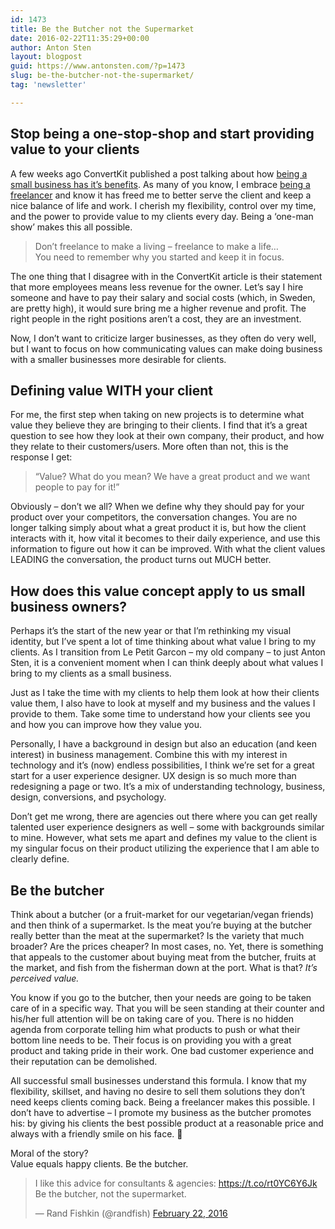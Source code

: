 ```yaml
---
id: 1473
title: Be the Butcher not the Supermarket
date: 2016-02-22T11:35:29+00:00
author: Anton Sten
layout: blogpost
guid: https://www.antonsten.com/?p=1473
slug: be-the-butcher-not-the-supermarket/
tag: 'newsletter'

---
```

## Stop being a one-stop-shop and start providing value to your clients

A few weeks ago ConvertKit published a post talking about how <a href="http://convertkit.com/2016/6-benefits-staying-small/" target="_blank">being a small business has it’s benefits</a>. As many of you know, I embrace <a href="https://www.antonsten.com/freelancer-for-life/" target="_blank">being a freelancer</a> and know it has freed me to better serve the client and keep a nice balance of life and work. I cherish my flexibility, control over my time, and the power to provide value to my clients every day. Being a ‘one-man show’ makes this all possible.

>Don’t freelance to make a living &#8211; freelance to make a life…<br>
You need to remember why you started and keep it in focus.

The one thing that I disagree with in the ConvertKit article is their statement that more employees means less revenue for the owner. Let’s say I hire someone and have to pay their salary and social costs (which, in Sweden, are pretty high), it would sure bring me a higher revenue and profit. The right people in the right positions aren’t a cost, they are an investment.

Now, I don’t want to criticize larger businesses, as they often do very well, but I want to focus on how communicating values can make doing business with a smaller businesses more desirable for clients.

## Defining value WITH your client

For me, the first step when taking on new projects is to determine what value they believe they are bringing to their clients. I find that it’s a great question to see how they look at their own company, their product, and how they relate to their customers/users. More often than not, this is the response I get:

>“Value? What do you mean? We have a great product and we want people to pay for it!”

Obviously &#8211; don’t we all? When we define why they should pay for your product over your competitors, the conversation changes. You are no longer talking simply about what a great product it is, but how the client interacts with it, how vital it becomes to their daily experience, and use this information to figure out how it can be improved. With what the client values LEADING the conversation, the product turns out MUCH better.

## How does this value concept apply to us small business owners?

Perhaps it’s the start of the new year or that I’m rethinking my visual identity, but I’ve spent a lot of time thinking about what value I bring to my clients. As I transition from Le Petit Garcon &#8211; my old company &#8211; to just Anton Sten, it is a convenient moment when I can think deeply about what values I bring to my clients as a small business.

Just as I take the time with my clients to help them look at how their clients value them, I also have to look at myself and my business and the values I provide to them. Take some time to understand how your clients see you and how you can improve how they value you.

Personally, I have a background in design but also an education (and keen interest) in business management. Combine this with my interest in technology and it’s (now) endless possibilities, I think we’re set for a great start for a user experience designer. UX design is so much more than redesigning a page or two. It’s a mix of understanding technology, business, design, conversions, and psychology.

Don’t get me wrong, there are agencies out there where you can get really talented user experience designers as well &#8211; some with backgrounds similar to mine. However, what sets me apart and defines my value to the client is my singular focus on their product utilizing the experience that I am able to clearly define.

## Be the butcher

Think about a butcher (or a fruit-market for our vegetarian/vegan friends) and then think of a supermarket. Is the meat you’re buying at the butcher really better than the meat at the supermarket? Is the variety that much broader? Are the prices cheaper? In most cases, no. Yet, there is something that appeals to the customer about buying meat from the butcher, fruits at the market, and fish from the fisherman down at the port. What is that? _It’s perceived value._

You know if you go to the butcher, then your needs are going to be taken care of in a specific way. That you will be seen standing at their counter and his/her full attention will be on taking care of you. There is no hidden agenda from corporate telling him what products to push or what their bottom line needs to be. Their focus is on providing you with a great product and taking pride in their work. One bad customer experience and their reputation can be demolished.

All successful small businesses understand this formula. I know that my flexibility, skillset, and having no desire to sell them solutions they don’t need keeps clients coming back. Being a freelancer makes this possible. I don’t have to advertise &#8211; I promote my business as the butcher promotes his: by giving his clients the best possible product at a reasonable price and always with a friendly smile on his face. 🙂


Moral of the story?<br>
Value equals happy clients. Be the butcher.

<blockquote class="twitter-tweet" data-width="500">
  <p lang="en" dir="ltr">
    I like this advice for consultants & agencies: <a href="https://t.co/rt0YC6Y6Jk">https://t.co/rt0YC6Y6Jk</a><br />Be the butcher, not the supermarket.
  </p>

  <p>
    &mdash; Rand Fishkin (@randfish) <a href="https://twitter.com/randfish/status/701827856758808576">February 22, 2016</a>
  </p>
</blockquote>
